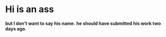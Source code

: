 # Hi is an ass
**but I don't want to say his name.**
**he should have submitted his work two days ago.**
